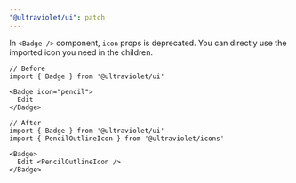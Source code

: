 ```yaml
---
"@ultraviolet/ui": patch
---
```


In `<Badge />` component, `icon` props is deprecated. You can directly use the imported icon you need in the children.

```tsx
// Before
import { Badge } from '@ultraviolet/ui'

<Badge icon="pencil">
  Edit
</Badge>
```

```tsx
// After
import { Badge } from '@ultraviolet/ui'
import { PencilOutlineIcon } from '@ultraviolet/icons'

<Badge>
  Edit <PencilOutlineIcon />
</Badge>
```
